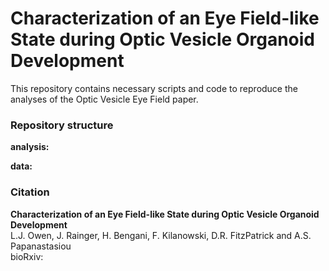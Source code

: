 # Characterization of an Eye Field-like State during Optic Vesicle Organoid Development

This repository contains necessary scripts and code to reproduce the analyses of the Optic Vesicle Eye Field paper.

### Repository structure

**analysis:**  

**data:**

### Citation

**Characterization of an Eye Field-like State during Optic Vesicle Organoid Development**   
L.J. Owen, J. Rainger, H. Bengani, F. Kilanowski, D.R. FitzPatrick and A.S. Papanastasiou  
bioRxiv:
